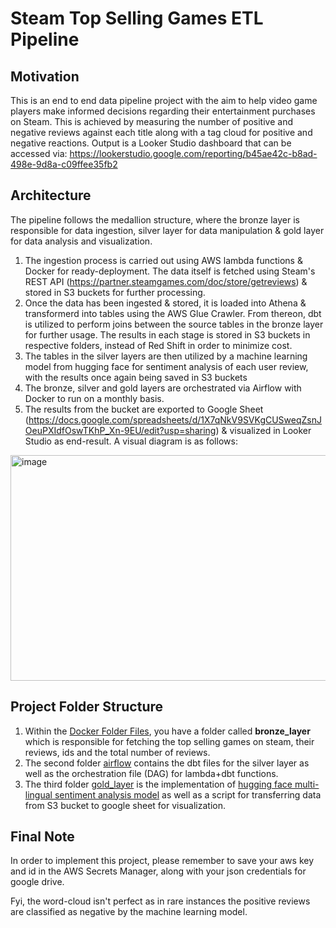 # Steam Top Selling Games ETL Pipeline
## Motivation
This is an end to end data pipeline project with the aim to help video game players make informed decisions regarding their entertainment purchases on Steam. This is achieved by measuring the number of positive and negative reviews against each title along with a tag cloud for positive and negative reactions. Output is a Looker Studio dashboard that can be accessed via: https://lookerstudio.google.com/reporting/b45ae42c-b8ad-498e-9d8a-c09ffee35fb2 

## Architecture
The pipeline follows the medallion structure, where the bronze layer is responsible for data ingestion, silver layer for data manipulation & gold layer for data analysis and visualization.

1. The ingestion process is carried out using AWS lambda functions & Docker for ready-deployment. The data itself is fetched using Steam's REST API (https://partner.steamgames.com/doc/store/getreviews) & stored in S3 buckets for further processing.
2. Once the data has been ingested & stored, it is loaded into Athena & transformerd into tables using the AWS Glue Crawler. From thereon, dbt is utilized to perform joins between the source tables in the bronze layer for further usage. The results in each stage is stored in S3 buckets in respective folders, instead of Red Shift in order to minimize cost. 
3. The tables in the silver layers are then utilized by a machine learning model from hugging face for sentiment analysis of each user review, with the results once again being saved in S3 buckets
4. The bronze, silver and gold layers are orchestrated via Airflow with Docker to run on a monthly basis.
5. The results from the bucket are exported to Google Sheet (https://docs.google.com/spreadsheets/d/1X7qNkV9SVKgCUSweqZsnJOeuPXIdfOswTKhP_Xn-9EU/edit?usp=sharing) & visualized in Looker Studio as end-result.
A visual diagram is as follows:
<img width="1221" height="361" alt="image" src="https://github.com/user-attachments/assets/6267c0dc-c214-4c79-93eb-20504543df19" />

## Project Folder Structure
1. Within the [Docker Folder Files](https://github.com/ameedahmed/End-to-End-Data-Engineering-Project-Game-Reviews-Sentiment-Analysis/tree/main/docker_folder_files), you have a folder called **bronze_layer** which is responsible for fetching the top selling games on steam, their reviews, ids and the total number of reviews.
2. The second folder [airflow](https://github.com/ameedahmed/End-to-End-Data-Engineering-Project-Game-Reviews-Sentiment-Analysis/tree/main/docker_folder_files/airflow) contains the dbt files for the silver layer as well as the orchestration file (DAG) for lambda+dbt functions.
3. The third folder [gold_layer](https://github.com/ameedahmed/End-to-End-Data-Engineering-Project-Game-Reviews-Sentiment-Analysis/tree/main/docker_folder_files/gold_layer) is the implementation of [hugging face multi-lingual sentiment analysis model](https://huggingface.co/tabularisai/multilingual-sentiment-analysis) as well as a script for transferring data from S3 bucket to google sheet for visualization.
## Final Note
In order to implement this project, please remember to save your aws key and id in the AWS Secrets Manager, along with your json credentials for google drive.

Fyi, the word-cloud isn't perfect as in rare instances the positive reviews are classified as negative by the machine learning model.
